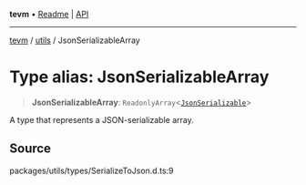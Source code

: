 **tevm** • [Readme](../../README.md) \| [API](../../modules.md)

***

[tevm](../../README.md) / [utils](../README.md) / JsonSerializableArray

# Type alias: JsonSerializableArray

> **JsonSerializableArray**: `ReadonlyArray`\<[`JsonSerializable`](JsonSerializable.md)\>

A type that represents a JSON-serializable array.

## Source

packages/utils/types/SerializeToJson.d.ts:9
